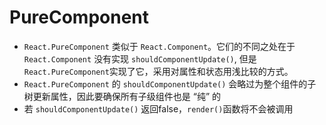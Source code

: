 PureComponent
===

- `React.PureComponent` 类似于 `React.Component`。它们的不同之处在于 `React.Component` 没有实现 `shouldComponentUpdate()`, 但是 `React.PureComponent`实现了它，采用对属性和状态用浅比较的方式。
- `React.PureComponent` 的 `shouldComponentUpdate()` 会略过为整个组件的子树更新属性，因此要确保所有子级组件也是 “纯” 的
- 若 `shouldComponentUpdate()` 返回false，`render()`函数将不会被调用